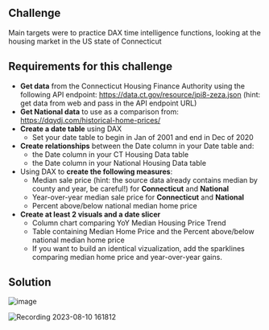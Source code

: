 ## Challenge

Main targets were to practice DAX time intelligence functions, looking at the housing market in the US state of Connecticut

## Requirements for this challenge 

- **Get data** from the Connecticut Housing Finance Authority using the following API endpoint: <https://data.ct.gov/resource/jpi8-zeza.json>
(hint: get data from web and pass in the API endpoint URL)
- **Get National data** to use as a comparison from: <https://dqydj.com/historical-home-prices/>
- **Create a date table** using DAX
  - Set your date table to begin in Jan of 2001 and end in Dec of 2020
- **Create relationships** between the Date column in your Date table and:
  - the Date column in your CT Housing Data table
  - the Date column in your National Housing Data table
- Using DAX to **create the following measures**:
  - Median sale price (hint: the source data already contains median by county and year, be careful!) for **Connecticut** and **National**
  - Year-over-year median sale price for **Connecticut** and **National**
  - Percent above/below national median home price
- **Create at least 2 visuals and a date slicer**
  - Column chart comparing YoY Median Housing Price Trend
  - Table containing Median Home Price and the Percent above/below national median home price
  - If you want to build an identical vizualization, add the sparklines comparing median home price and year-over-year gains.

## Solution

![image](https://github.com/EugeneZakharchenko/PowerBI_API/assets/110230661/8f8f3e5c-6e41-4067-be79-ee7f21a2c4f8)

![Recording 2023-08-10 161812](https://github.com/EugeneZakharchenko/PowerBI_API/assets/110230661/f84f00ab-87e7-4cfb-a851-f796cddb88bc)
